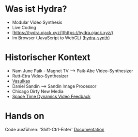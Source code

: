 # Was ist Hydra?

- Modular Video Synthesis
- Live Coding
- [https://hydra.ojack.xyz/](https://hydra.ojack.xyz/)
- Im Browser (JavaScript to WebGL) ([hydra-synth](https://github.com/ojack/hydra-synth))

# Historischer Kontext

- Nam June Paik - Magnet TV --> Paik-Abe Video-Synthesizer
- Rutt-Etra Video-Synthesizer
- [Vasulkas](https://www.fondation-langlois.org/html/e/page.php?NumPage=495)
- Daniel Sandin --> Sandin Image Processor
- Chicago Dirty New Media
- [Space Time Dynamics Video Feedback](https://www.youtube.com/watch?v=B4Kn3djJMCE)

# Hands on

Code ausführen: 'Shift-Ctrl-Enter'
[Documentation](https://github.com/ojack/hydra/blob/master/docs/funcs.md)
 
